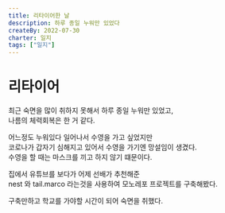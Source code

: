 ```yaml
---
title: 리타이어한 날
description: 하루 종일 누워만 있었다
createBy: 2022-07-30
charter: 일지
tags: ["일지"]
---
```


# 리타이어

최근 숙면을 많이 취하지 못해서 하루 종일 누워만 있었고,  
나름의 체력회복은 한 거 같다.

어느정도 누워있다 일어나서 수영을 가고 싶었지만  
코로나가 갑자기 심해지고 있어서 수영을 가기엔 망설임이 생겼다.  
수영을 할 때는 마스크를 끼고 하지 않기 떄문이다.

집에서 유튜브를 보다가 어제 선배가 추천해준  
nest 와 tail.marco 라는것을 사용하여 모노레포 프로젝트를 구축해봤다.

구축만하고 학교를 가야할 시간이 되어 숙면을 취했다.
